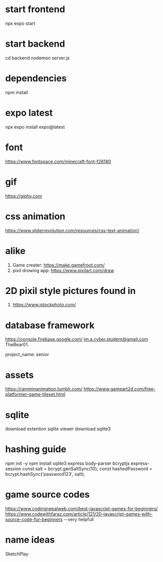 # start frontend
npx expo start

# start backend
cd backend
nodemon server.js

# dependencies
npm install

# expo latest 
npx expo install expo@latest

# font
https://www.fontspace.com/minecraft-font-f28180

# gif
https://giphy.com

# css animation 
https://www.sliderrevolution.com/resources/css-text-animation/

# alike
1. Game creater: https://make.gamefroot.com/
2. pixil drowing app: https://www.pixilart.com/draw

# 2D pixil style pictures found in 
1. https://www.istockphoto.com/

# database framework
https://console.firebase.google.com/
im.a.cyber.student@gmail.com
TheBear01.

project_name: senior

# assets
https://ramminanimation.tumblr.com/
https://www.gameart2d.com/free-platformer-game-tileset.html

# sqlite
download extention sqlite viewer
download sqlite3

# hashing guide 
npm init -y
npm install sqlite3 express body-parser bcryptjs express-session
const salt = bcrypt.genSaltSync(10);
const hashedPassword = bcrypt.hashSync('password123', salt);

# game source codes
https://www.codingnepalweb.com/best-javascript-games-for-beginners/
https://www.codewithfaraz.com/article/121/20-javascript-games-with-source-code-for-beginners --very helpfull 

# name ideas
SketchPlay